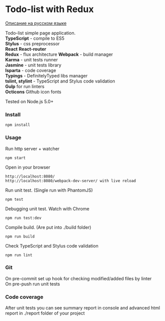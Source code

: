 # Todo-list with Redux
[Описание на русском языке](readme_ru.md)     

Todo-list simple page application.  
**TypeScript** - compile to ES5  
**Stylus** - css preprocessor  
**React** **React-router**  
**Redux** - flux architecture
**Webpack** - build manager  
**Karma** - unit tests runner  
**Jasmine** - unit tests library  
**Isparta** - code coverage  
**Typings** - DefinitelyTyped libs manager  
**tslint, stylint** - TypeScript and Stylus code validation  
**Gulp** for run linters  
**Octicons** Github icon fonts

Tested on Node.js 5.0+
### Install
```
npm install
```

### Usage
Run http server + watcher
```
npm start
```

Open in your browser
```
http://localhost:8080/  
http://localhost:8080/webpack-dev-server/ with live reload
```

Run unit test. (Single run with PhantomJS)
```
npm test
```

Debugging unit test. Watch with Chrome
```
npm run test:dev
```

Compile build. (Are put into ./build folder)
```
npm run build
```

Check TypeScript and Stylus code validation
```
npm run lint
```

### Git
On pre-commit set up hook for checking modified/added files by linter  
On pre-push run unit tests

### Code coverage
After unit tests you can see summary report in console and advanced html report in ./report folder of your project
